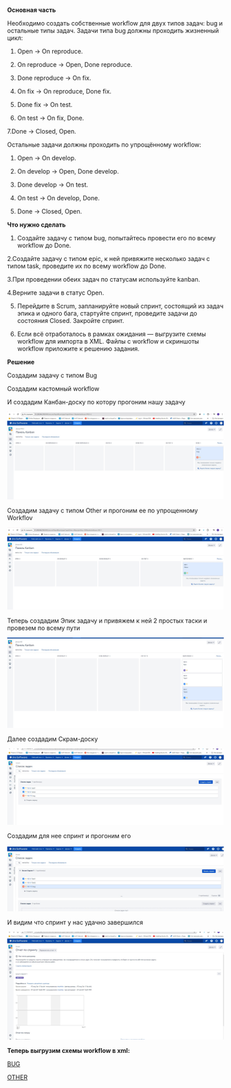 **Основная часть**

Необходимо создать собственные workflow для двух типов задач: bug и остальные типы задач. Задачи типа bug должны проходить жизненный цикл:

1. Open -> On reproduce.

2. On reproduce -> Open, Done reproduce.

3. Done reproduce -> On fix.

4. On fix -> On reproduce, Done fix.

5. Done fix -> On test.

6. On test -> On fix, Done.

7.Done -> Closed, Open.

Остальные задачи должны проходить по упрощённому workflow:

1. Open -> On develop.

2. On develop -> Open, Done develop.

3. Done develop -> On test.

4. On test -> On develop, Done.

5. Done -> Closed, Open.

**Что нужно сделать**

1. Создайте задачу с типом bug, попытайтесь провести его по всему workflow до Done.

2.Создайте задачу с типом epic, к ней привяжите несколько задач с типом task, проведите их по всему workflow до Done.

3.При проведении обеих задач по статусам используйте kanban.

4.Верните задачи в статус Open.

5. Перейдите в Scrum, запланируйте новый спринт, состоящий из задач эпика и одного бага, стартуйте спринт, проведите задачи до состояния Closed. Закройте спринт.

6. Если всё отработалось в рамках ожидания — выгрузите схемы workflow для импорта в XML. Файлы с workflow и скриншоты workflow приложите к решению задания.



**Решение**

Создадим задачу с типом Bug

Создадим кастомный workflow

И создадим Канбан-доску по котору прогоним нашу задачу

![alt text](https://github.com/mezhibo/livecycle-software/blob/6f3ad50b328a9a0a18a91c3905e258b2b4f8ffb6/IMG/1.jpg)


Создадим задачу с типом Other и прогоним ее по упрощенному Workflov

![alt text](https://github.com/mezhibo/livecycle-software/blob/6f3ad50b328a9a0a18a91c3905e258b2b4f8ffb6/IMG/2.jpg)


Теперь создадим Эпик задачу и привяжем к ней 2 простых таски и провезем по всему пути


![alt text](https://github.com/mezhibo/livecycle-software/blob/6f3ad50b328a9a0a18a91c3905e258b2b4f8ffb6/IMG/3.jpg)

Далее создадим Скрам-доску 

![alt text](https://github.com/mezhibo/livecycle-software/blob/6f3ad50b328a9a0a18a91c3905e258b2b4f8ffb6/IMG/4.jpg)

Создадим для нее спринт и прогоним его

![alt text](https://github.com/mezhibo/livecycle-software/blob/6f3ad50b328a9a0a18a91c3905e258b2b4f8ffb6/IMG/5.jpg)


И видим что спринт у нас удачно завершился

![alt text](https://github.com/mezhibo/livecycle-software/blob/6f3ad50b328a9a0a18a91c3905e258b2b4f8ffb6/IMG/6.jpg)


**Теперь выгрузим схемы workflow в xml:**

[BUG](https://github.com/mezhibo/livecycle-software/blob/6f3ad50b328a9a0a18a91c3905e258b2b4f8ffb6/IMG/bug.xml)

[OTHER](https://github.com/mezhibo/livecycle-software/blob/6f3ad50b328a9a0a18a91c3905e258b2b4f8ffb6/IMG/other.xml)



